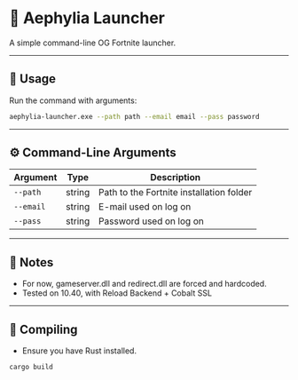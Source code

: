 # 💫 Aephylia Launcher

A simple command-line OG Fortnite launcher.

---

## 🚀 Usage

Run the command with arguments:
```bash
aephylia-launcher.exe --path path --email email --pass password
```

---

## ⚙️ Command-Line Arguments

| Argument | Type | Description |
|-----------|------|-------------|
| `--path` | string | Path to the Fortnite installation folder |
| `--email` | string | E-mail used on log on |
| `--pass` | string | Password used on log on |

---

## 🧠 Notes
- For now, gameserver.dll and redirect.dll are forced and hardcoded.
- Tested on 10.40, with Reload Backend + Cobalt SSL

---

## 📄 Compiling
- Ensure you have Rust installed.
```bash
cargo build
```
